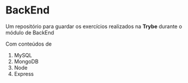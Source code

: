 # BackEnd

Um repositório para guardar os exercícios realizados na **Trybe** durante o módulo de BackEnd

Com conteúdos de

1. MySQL
2. MongoDB
3. Node
4. Express

